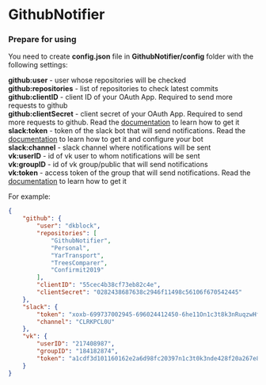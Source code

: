 # GithubNotifier

### Prepare for using
You need to create **config.json** file in **GithubNotifier/config** folder with the following settings:

**github:user** - user whose repositories will be checked  
**github:repositories** - list of repositories to check latest commits  
**github:clientID** - client ID of your OAuth App. Required to send more requests to github  
**github:clientSecret** - client secret of your OAuth App. Required to send more requests to github. Read the [documentation](https://developer.github.com/apps/building-oauth-apps/) to learn how to get it  
**slack:token** - token of the slack bot that will send notifications. Read the [documentation](https://api.slack.com/bot-users) to learn how to get it and configure your bot  
**slack:channel** - slack сhannel where notifications will be sent    
**vk:userID** - id of vk user to whom notifications will be sent  
**vk:groupID** - id of vk group/public that will send notifications  
**vk:token** - access token of the group that will send notifications. Read the [documentation](https://vk.com/dev/bots_docs) to learn how to get it

For example:
```json
{
    "github": {
        "user": "dkblock",
        "repositories": [
            "GithubNotifier", 
            "Personal",
            "YarTransport",
            "TreesComparer",
            "Confirmit2019"
        ],
        "clientID": "55cec4b38cf73eb82c4e",
        "clientSecret": "0282438687638c2946f11498c56106f670542445"
    },
    "slack": {
        "token": "xoxb-699737002945-696024412450-6he11On1c3t8k3nRuqzwHfQXF8H4Xgx",
        "channel": "CLRKPCL0U"
    },
    "vk": {
        "userID": "217408987",
        "groupID": "184182874",
        "token": "a1cdf3d101160162e2a6d98fc20397n1c3t0k3nde428f20a267e80e70f4b1818aaa8800555e555713546ba562"
    }
}
```




